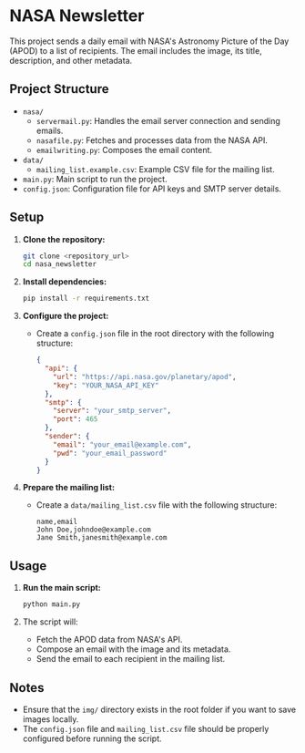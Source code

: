 # NASA Newsletter

This project sends a daily email with NASA's Astronomy Picture of the Day (APOD) to a list of recipients. The email includes the image, its title, description, and other metadata.

## Project Structure

- `nasa/`
  - `servermail.py`: Handles the email server connection and sending emails.
  - `nasafile.py`: Fetches and processes data from the NASA API.
  - `emailwriting.py`: Composes the email content.
- `data/`
  - `mailing_list.example.csv`: Example CSV file for the mailing list.
- `main.py`: Main script to run the project.
- `config.json`: Configuration file for API keys and SMTP server details.

## Setup

1. **Clone the repository:**
    ```sh
    git clone <repository_url>
    cd nasa_newsletter
    ```

2. **Install dependencies:**
    ```sh
    pip install -r requirements.txt
    ```

3. **Configure the project:**
    - Create a `config.json` file in the root directory with the following structure:
      ```json
      {
        "api": {
          "url": "https://api.nasa.gov/planetary/apod",
          "key": "YOUR_NASA_API_KEY"
        },
        "smtp": {
          "server": "your_smtp_server",
          "port": 465
        },
        "sender": {
          "email": "your_email@example.com",
          "pwd": "your_email_password"
        }
      }
      ```

4. **Prepare the mailing list:**
    - Create a `data/mailing_list.csv` file with the following structure:
      ```csv
      name,email
      John Doe,johndoe@example.com
      Jane Smith,janesmith@example.com
      ```

## Usage

1. **Run the main script:**
    ```sh
    python main.py
    ```

2. The script will:
    - Fetch the APOD data from NASA's API.
    - Compose an email with the image and its metadata.
    - Send the email to each recipient in the mailing list.

## Notes

- Ensure that the `img/` directory exists in the root folder if you want to save images locally.
- The `config.json` file and `mailing_list.csv` file should be properly configured before running the script.
